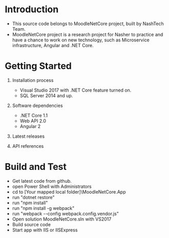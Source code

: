 # Introduction
- This source code belongs to MoodleNetCore project, built by NashTech Team.
- MoodleNetCore project is a research project for Nasher to practice and have a chance to work on new technology, such as Microservice infrastructure, Angular and .NET Core.

# Getting Started
1.	Installation process
    - Visual Studio 2017 with .NET Core feature turned on.
    - SQL Server 2014 and up.

2.	Software dependencies
    - .NET Core 1.1
    - Web API 2.0
    - Angular 2

3.	Latest releases

4.	API references


# Build and Test
- Get latest code from github.
- open Power Shell with Administrators
- cd to [Your mapped local folder]\MoodleNetCore.App
- run "dotnet restore"
- run "npm install"
- run "npm install -g webpack"
- run "webpack --config webpack.config.vendor.js"
- Open solution MoodleNetCore.sln with VS2017
- Build source code
- Start app with IIS or IISExpress

